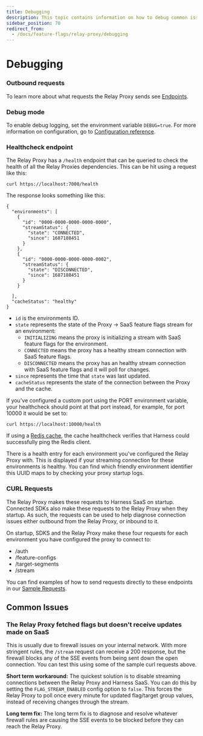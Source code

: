 ```yaml
---
title: Debugging
description: This topic contains information on how to debug common issues with the Proxy
sidebar_position: 70
redirect_from:
  - /docs/feature-flags/relay-proxy/debugging
---
```


# Debugging

### Outbound requests
To learn more about what requests the Relay Proxy sends see [Endpoints](/docs/feature-flags/use-ff/relay-proxy/outbound_endpoints).

### Debug mode

To enable debug logging, set the environment variable `DEBUG=true`. For more information on configuration, go to [Configuration reference](/docs/feature-flags/use-ff/relay-proxy/configuration).

### Healthcheck endpoint
The Relay Proxy has a `/health` endpoint that can be queried to check the health of all the Relay Proxies dependencies. This can be hit using a request like this: 

`curl https://localhost:7000/health`

The response looks something like this:

```
{
  "environments": [
    {
      "id": "0000-0000-0000-0000-0000",
      "streamStatus": {
        "state": "CONNECTED",
        "since": 1687188451
      }
    },
    {
      "id": "0000-0000-0000-0000-0002",
      "streamStatus": {
        "state": "DISCONNECTED",
        "since": 1687188451
      }
    }

  ],
  "cacheStatus": "healthy"
}
```
- `id` is the environments ID.
- `state` represents the state of the Proxy -> SaaS feature flags stream for an environment:
    - `INITIALIZING` means the proxy is initializing a stream with SaaS feature flags for the environment.
    - `CONNECTED` means the proxy has a healthy stream connection with SaaS feature flags.
    - `DISCONNECTED` means the proxy has an healthy stream connection with SaaS feature flags and it will poll for changes.
- `since` represents the time that `state` was last updated.
- `cacheStatus` represents the state of the connection between the Proxy and the cache.


If you've configured a custom port using the PORT environment variable, your healthcheck should point at that port instead, for example, for port 10000 it would be set to:

`curl https://localhost:10000/health`

If using a [Redis cache](/docs/feature-flags/use-ff/relay-proxy/cache_options#redis-cache), the cache healthcheck verifies that Harness could successfully ping the Redis client.

There is a health entry for each environment you've configured the Relay Proxy with. This is displayed if your streaming connection for these environments is healthy. You can find which friendly environment identifier this UUID maps to by checking your proxy startup logs.

### CURL Requests

The Relay Proxy makes these requests to Harness SaaS on startup. Connected SDKs also make these requests to the Relay Proxy when they startup. As such, the requests can be used to help diagnose connection issues either outbound from the Relay Proxy, or inbound to it.

On startup, SDKS and the Relay Proxy make these four requests for each environment you have configured the proxy to connect to:

- /auth
- /feature-configs
- /target-segments
- /stream

You can find examples of how to send requests directly to these endpoints in our [Sample Requests](/docs/feature-flags/use-ff/relay-proxy/sample_curl_requests).

## Common Issues

### The Relay Proxy fetched flags but doesn't receive updates made on SaaS

This is usually due to firewall issues on your internal network. With more stringent rules, the `/stream` request can receive a 200 response, but the firewall blocks any of the SSE events from being sent down the open connection. You can test this using some of the sample curl requests above.

**Short term workaround:** The quickest solution is to disable streaming connections between the Relay Proxy and Harness SaaS. You can do this by setting the `FLAG_STREAM_ENABLED` config option to `false`. This forces the Relay Proxy to poll once every minute for updated flag/target group values, instead of receiving changes through the stream.  

**Long term fix:** The long term fix is to diagnose and resolve whatever firewall rules are causing the SSE events to be blocked before they can reach the Relay Proxy.
